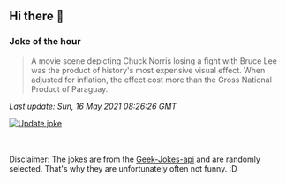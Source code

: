 ## Hi there 👋

### Joke of the hour
<!-- joke -->
>A movie scene depicting Chuck Norris losing a fight with Bruce Lee was the product of history's most expensive visual effect. When adjusted for inflation, the effect cost more than the Gross National Product of Paraguay.
<!-- /joke -->

*Last update: Sun, 16 May 2021 08:26:26 GMT*

[![Update joke](https://github.com/nclskfm/nclskfm/actions/workflows/joke.yml/badge.svg)](https://github.com/nclskfm/nclskfm/actions/workflows/joke.yml)

<br><br>
Disclaimer: The jokes are from the [Geek-Jokes-api](https://github.com/sameerkumar18/geek-joke-api) and are randomly selected. That's why they are unfortunately often not funny. :D
